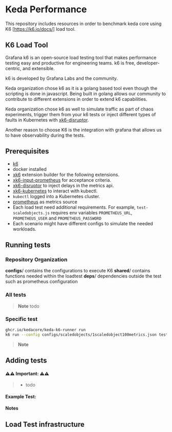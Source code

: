 # Keda Performance

This repository includes resources in order to benchmark keda core using K6 [https://k6.io/docs/] load tool.

## K6 Load Tool

Grafana k6 is an open-source load testing tool that makes performance testing easy and productive for engineering teams. k6 is free, developer-centric, and extensible.

k6 is developed by Grafana Labs and the community.

Keda organization chose k6 as it is a golang based tool even though the scripting is done in javascript. Being built in golang allows our community to contribute to different extensions in order to extend k6 capabilities.

Keda organization chose k6 as well to simulate traffic as part of chaos experiments, trigger them from your k6 tests or inject different types of faults in Kubernetes with [xk6-disruptor](https://k6.io/docs/javascript-api/xk6-disruptor/).

Another reason to choose K6 is the integration with grafana that allows us to have observability during the tests. 

## Prerequisites

- [k6](https://k6.io/)
- docker installed
- [xk6](https://github.com/grafana/xk6) extension builder for the following extensions.
- [xk6-input-prometheus](https://github.com/JorTurFer/xk6-input-prometheus) for acceptance criteria.
- [xk6-disruptor](https://k6.io/docs/javascript-api/xk6-disruptor/) to inject delays in the metrics api.
- [xk6-kubernetes](https://github.com/grafana/xk6-kubernetes) to interact with kubectl.
- `kubectl` logged into a Kubernetes cluster.
- [prometheus](https://prometheus.io/docs/prometheus/latest/configuration/configuration/) as metrics source
- Each load test need additional requirements. For example, `test-scaledobjects.js` requires env variables `PROMETHEUS_URL`, `PROMETHEUS_USER` and `PROMETHEUS_PASSWORD`
- Each scenario might have different configs to simulate the needed workloads.

## Running tests

### Repository Organization

**configs**/ contains the configurations to execute K6
**shared**/ contains functions needed within the loadtest
**deps**/ dependencies outside the test such as prometheus configuration


### All tests


> **Note**
> todo

### Specific test

```bash
ghcr.io/kedacore/keda-k6-runner run 
k6 run --config configs/scaledobjects/1scaledobject100metrics.json tests/test-scaledobject.js  # Assumes that setup has been run before
```

> **Note**

## Adding tests

#### ⚠⚠ Important: ⚠⚠

> - todo

#### **Example Test:**

#### Notes

## Load Test infrastructure
